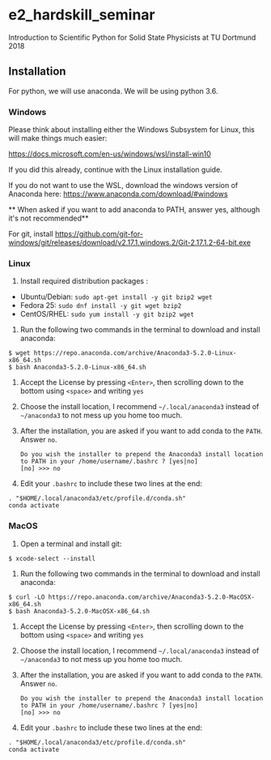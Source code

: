 # e2_hardskill_seminar
Introduction to Scientific Python for Solid State Physicists at TU Dortmund 2018


## Installation

For python, we will use anaconda. We will be using python 3.6.

### Windows

Please think about installing either the Windows Subsystem for Linux, this will make things much easier:

https://docs.microsoft.com/en-us/windows/wsl/install-win10

If you did this already, continue with the Linux installation guide.

If you do not want to use the WSL, download the windows version of Anaconda here:
https://www.anaconda.com/download/#windows

** When asked if you want to add anaconda to PATH, answer yes, although it's not recommended**

For git, install https://github.com/git-for-windows/git/releases/download/v2.17.1.windows.2/Git-2.17.1.2-64-bit.exe

### Linux

1. Install required distribution packages :
  - Ubuntu/Debian: `sudo apt-get install -y git bzip2 wget`
  - Fedora 25: `sudo dnf install -y git wget bzip2`
  - CentOS/RHEL: `sudo yum install -y git bzip2 wget`

1. Run the following two commands in the terminal to download and install anaconda:
  ```
  $ wget https://repo.anaconda.com/archive/Anaconda3-5.2.0-Linux-x86_64.sh
  $ bash Anaconda3-5.2.0-Linux-x86_64.sh
  ```

1. Accept the License by pressing `<Enter>`, then scrolling down to the bottom using `<space>` and writing `yes`

1. Choose the install location, I recommend `~/.local/anaconda3` instead of `~/anaconda3` to not mess up you home too much.

1. After the installation, you are asked if you want to add conda to the `PATH`. Answer `no`.

    ```
    Do you wish the installer to prepend the Anaconda3 install location
    to PATH in your /home/username/.bashrc ? [yes|no]
    [no] >>> no
    ```

1. Edit your `.bashrc` to include these two lines at the end:

  ```
  . "$HOME/.local/anaconda3/etc/profile.d/conda.sh" 
  conda activate
  ```


### MacOS

1. Open a terminal and install git:

  ```
  $ xcode-select --install
  ```

1. Run the following two commands in the terminal to download and install anaconda:
  ```
  $ curl -LO https://repo.anaconda.com/archive/Anaconda3-5.2.0-MacOSX-x86_64.sh
  $ bash Anaconda3-5.2.0-MacOSX-x86_64.sh
  ```

1. Accept the License by pressing `<Enter>`, then scrolling down to the bottom using `<space>` and writing `yes`

1. Choose the install location, I recommend `~/.local/anaconda3` instead of `~/anaconda3` to not mess up you home too much.

1. After the installation, you are asked if you want to add conda to the `PATH`. Answer `no`.

    ```
    Do you wish the installer to prepend the Anaconda3 install location
    to PATH in your /home/username/.bashrc ? [yes|no]
    [no] >>> no
    ```

1. Edit your `.bashrc` to include these two lines at the end:

  ```
  . "$HOME/.local/anaconda3/etc/profile.d/conda.sh"
  conda activate
  ```
